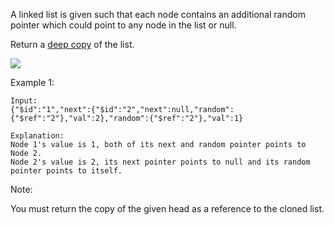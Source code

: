 A linked list is given such that each node contains an additional random pointer which could point to any node in the list or null.

Return a [deep copy](https://en.wikipedia.org/wiki/Object_copying#Deep_copy) of the list.

 ![](https://discuss.leetcode.com/uploads/files/1470150906153-2yxeznm.png)

Example 1:



    Input:
    {"$id":"1","next":{"$id":"2","next":null,"random":{"$ref":"2"},"val":2},"random":{"$ref":"2"},"val":1}
    
    Explanation:
    Node 1's value is 1, both of its next and random pointer points to Node 2.
    Node 2's value is 2, its next pointer points to null and its random pointer points to itself.
 

Note:

You must return the copy of the given head as a reference to the cloned list.